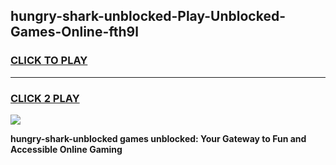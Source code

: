 
## hungry-shark-unblocked-Play-Unblocked-Games-Online-fth9l
<h3>
<a href="https://premium76.site?title=hungry-shark-unblocked&ref=25A">CLICK TO PLAY</a></h3>
<hr>

<h3>
<a href="https://premium76.site?title=hungry-shark-unblocked&ref=25A">CLICK 2 PLAY</a>
  
</h3>

<a href="https://premium76.site?title=hungry-shark-unblocked&ref=25A"><img src="https://clearcache.store/games.png"></a>


**hungry-shark-unblocked games unblocked: Your Gateway to Fun and Accessible Online Gaming**

